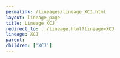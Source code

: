 ```yaml
---
permalink: /lineages/lineage_XCJ.html
layout: lineage_page
title: Lineage XCJ
redirect_to: ../lineage.html?lineage=XCJ
lineage: XCJ
parent: 
children: ['XCJ']
---
```

